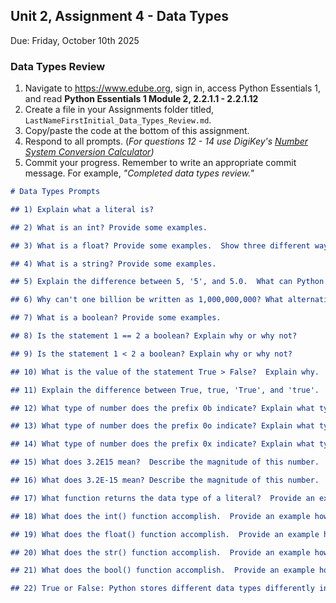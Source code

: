 ## Unit 2, Assignment 4 - Data Types
Due: Friday, October 10th 2025

### Data Types Review

1. Navigate to https://www.edube.org, sign in, access Python Essentials 1, and read **Python Essentials 1 Module 2, 2.2.1.1  - 2.2.1.12** 
2. Create a file in your Assignments folder titled, `LastNameFirstInitial_Data_Types_Review.md`.
3. Copy/paste the code at the bottom of this assignment.
4. Respond to all prompts. (*For questions 12 - 14 use DigiKey's [Number System Conversion Calculator](https://www.digikey.com/en/resources/conversion-calculators/conversion-calculator-number-conversion))*
5. Commit your progress.  Remember to write an appropriate commit message.  For example, *"Completed data types review."*


```markdown
# Data Types Prompts

## 1) Explain what a literal is?

## 2) What is an int? Provide some examples.

## 3) What is a float? Provide some examples.  Show three different ways to represent the number 10 as a float.

## 4) What is a string? Provide some examples.

## 5) Explain the difference between 5, '5', and 5.0.  What can Python do with 5 and 5.0 that it cannot do with '5'?

## 6) Why can't one billion be written as 1,000,000,000? What alternative does Python offer to make one billion easier to read?

## 7) What is a boolean? Provide some examples.

## 8) Is the statement 1 == 2 a boolean? Explain why or why not?

## 9) Is the statement 1 < 2 a boolean? Explain why or why not?

## 10) What is the value of the statement True > False?  Explain why.

## 11) Explain the difference between True, true, 'True', and 'true'.

## 12) What type of number does the prefix 0b indicate? Explain what type of number this is.  What value will the command `print(0b11001010)` display? Explain why. (Use 

## 13) What type of number does the prefix 0o indicate? Explain what type of number this is.  What will the command `print(0o510)` display? Explain why.

## 14) What type of number does the prefix 0x indicate? Explain what type of number this is.  What will the command `print(0xB24A76)` display? Explain why.

## 15) What does 3.2E15 mean?  Describe the magnitude of this number.

## 16) What does 3.2E-15 mean? Describe the magnitude of this number.

## 17) What function returns the data type of a literal?  Provide an example of how to call this function and display the result.

## 18) What does the int() function accomplish.  Provide an example how to call the int() function and display the result.  Provide an exmaple of an argument for the int() function that will generate an error and explain why.

## 19) What does the float() function accomplish.  Provide an example how to call the float() function and display the result.  Provide an exmaple of an argument for the float() function that will generate an error and explain why.

## 20) What does the str() function accomplish.  Provide an example how to call the str() function and display the result.  Provide an exmaple of an argument for the str() function that will generate an error and explain why.

## 21) What does the bool() function accomplish.  Provide an example how to call the bool() function and display the result.  Provide an exmaple of an argument for the bool() function that will generate an error and explain why.

## 22) True or False: Python stores different data types differently in memory.
```
